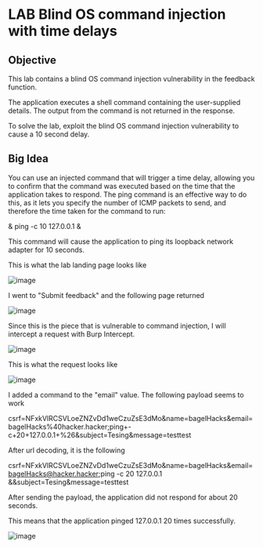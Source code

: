# LAB Blind OS command injection with time delays

## Objective 

This lab contains a blind OS command injection vulnerability in the feedback function.

The application executes a shell command containing the user-supplied details. The output from the command is not returned in the response.

To solve the lab, exploit the blind OS command injection vulnerability to cause a 10 second delay. 

## Big Idea 

 You can use an injected command that will trigger a time delay, allowing you to confirm that the command was executed based on the time that the application takes to respond. The ping command is an effective way to do this, as it lets you specify the number of ICMP packets to send, and therefore the time taken for the command to run:

& ping -c 10 127.0.0.1 &

This command will cause the application to ping its loopback network adapter for 10 seconds. 

This is what the lab landing page looks like 

![image](https://user-images.githubusercontent.com/90155329/135767679-8864efeb-2ac9-4d3b-80b4-1ce32b0c7d4e.png)

I went to "Submit feedback" and the following page returned

![image](https://user-images.githubusercontent.com/90155329/135767688-7e1569e5-9bd7-4e20-9311-c8f89ae8842a.png)

Since this is the piece that is vulnerable to command injection, I will intercept a request with Burp Intercept. 

![image](https://user-images.githubusercontent.com/90155329/135767705-e2bc8440-7a55-4ab7-a4b3-db9b07bc8a01.png)

This is what the request looks like

![image](https://user-images.githubusercontent.com/90155329/135767716-ecfe435c-c419-402d-8203-07c53dacd8d7.png)

I added a command to the "email" value. The following payload seems to work

csrf=NFxkVlRCSVLoeZNZvDd1weCzuZsE3dMo&name=bagelHacks&email=bagelHacks%40hacker.hacker;ping+-c+20+127.0.0.1+%26&subject=Tesing&message=testtest

After url decoding, it is the following 

csrf=NFxkVlRCSVLoeZNZvDd1weCzuZsE3dMo&name=bagelHacks&email=bagelHacks@hacker.hacker;ping -c 20 127.0.0.1 &&subject=Tesing&message=testtest

After sending the payload, the application did not respond for about 20 seconds.

This means that the application pinged 127.0.0.1 20 times successfully.

![image](https://user-images.githubusercontent.com/90155329/135767723-927a5406-afc4-4b26-a0ff-27ae2d649378.png)
